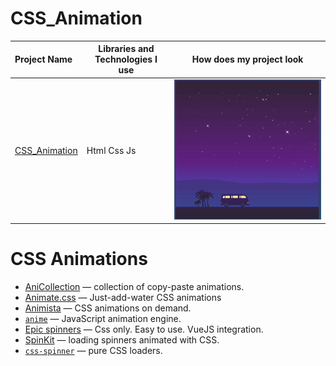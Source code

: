 # CSS_Animation


  Project Name       |Libraries and Technologies I use     |How does my project look   
:-------------------------|-------------------------|-------------------------
[CSS_Animation](https://css-animation-seven.vercel.app/)| Html Css Js | ![CSS_Animation](anime.gif)



# CSS Animations

- [AniCollection](http://anicollection.github.io/#/) &mdash; collection of copy-paste animations.
- [Animate.css](https://daneden.github.io/animate.css/) &mdash; Just-add-water CSS animations
- [Animista](http://animista.net/) &mdash; CSS animations on demand.
- [`anime`](http://animejs.com/) &mdash; JavaScript animation engine.
- [Epic spinners](https://epic-spinners.epicmax.co/#/) &mdash; Css only. Easy to use. VueJS integration.
- [SpinKit](http://tobiasahlin.com/spinkit/) &mdash; loading spinners animated with CSS.
- [`css-spinner`](https://loading.io/css/) &mdash; pure CSS loaders.

